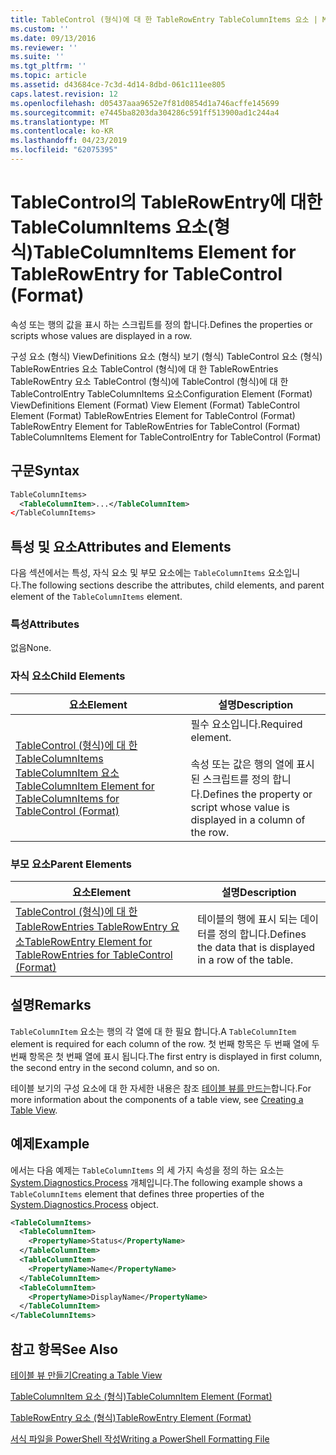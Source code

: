 ```yaml
---
title: TableControl (형식)에 대 한 TableRowEntry TableColumnItems 요소 | Microsoft Docs
ms.custom: ''
ms.date: 09/13/2016
ms.reviewer: ''
ms.suite: ''
ms.tgt_pltfrm: ''
ms.topic: article
ms.assetid: d43684ce-7c3d-4d14-8dbd-061c111ee805
caps.latest.revision: 12
ms.openlocfilehash: d05437aaa9652e7f81d0854d1a746acffe145699
ms.sourcegitcommit: e7445ba8203da304286c591ff513900ad1c244a4
ms.translationtype: MT
ms.contentlocale: ko-KR
ms.lasthandoff: 04/23/2019
ms.locfileid: "62075395"
---
```

# <a name="tablecolumnitems-element-for-tablerowentry-for-tablecontrol-format"></a><span data-ttu-id="bfc4f-102">TableControl의 TableRowEntry에 대한 TableColumnItems 요소(형식)</span><span class="sxs-lookup"><span data-stu-id="bfc4f-102">TableColumnItems Element for TableRowEntry for TableControl (Format)</span></span>

<span data-ttu-id="bfc4f-103">속성 또는 행의 값을 표시 하는 스크립트를 정의 합니다.</span><span class="sxs-lookup"><span data-stu-id="bfc4f-103">Defines the properties or scripts whose values are displayed in a row.</span></span>

<span data-ttu-id="bfc4f-104">구성 요소 (형식) ViewDefinitions 요소 (형식) 보기 (형식) TableControl 요소 (형식) TableRowEntries 요소 TableControl (형식)에 대 한 TableRowEntries TableRowEntry 요소 TableControl (형식)에 TableControl (형식)에 대 한 TableControlEntry TableColumnItems 요소</span><span class="sxs-lookup"><span data-stu-id="bfc4f-104">Configuration Element (Format) ViewDefinitions Element (Format) View Element (Format) TableControl Element (Format) TableRowEntries Element for TableControl (Format) TableRowEntry Element for TableRowEntries for TableControl (Format) TableColumnItems Element for TableControlEntry for TableControl (Format)</span></span>

## <a name="syntax"></a><span data-ttu-id="bfc4f-105">구문</span><span class="sxs-lookup"><span data-stu-id="bfc4f-105">Syntax</span></span>

```xml
TableColumnItems>
  <TableColumnItem>...</TableColumnItem>
</TableColumnItems>
```

## <a name="attributes-and-elements"></a><span data-ttu-id="bfc4f-106">특성 및 요소</span><span class="sxs-lookup"><span data-stu-id="bfc4f-106">Attributes and Elements</span></span>

<span data-ttu-id="bfc4f-107">다음 섹션에서는 특성, 자식 요소 및 부모 요소에는 `TableColumnItems` 요소입니다.</span><span class="sxs-lookup"><span data-stu-id="bfc4f-107">The following sections describe the attributes, child elements, and parent element of the `TableColumnItems` element.</span></span>

### <a name="attributes"></a><span data-ttu-id="bfc4f-108">특성</span><span class="sxs-lookup"><span data-stu-id="bfc4f-108">Attributes</span></span>

<span data-ttu-id="bfc4f-109">없음</span><span class="sxs-lookup"><span data-stu-id="bfc4f-109">None.</span></span>

### <a name="child-elements"></a><span data-ttu-id="bfc4f-110">자식 요소</span><span class="sxs-lookup"><span data-stu-id="bfc4f-110">Child Elements</span></span>

|<span data-ttu-id="bfc4f-111">요소</span><span class="sxs-lookup"><span data-stu-id="bfc4f-111">Element</span></span>|<span data-ttu-id="bfc4f-112">설명</span><span class="sxs-lookup"><span data-stu-id="bfc4f-112">Description</span></span>|
|-------------|-----------------|
|[<span data-ttu-id="bfc4f-113">TableControl (형식)에 대 한 TableColumnItems TableColumnItem 요소</span><span class="sxs-lookup"><span data-stu-id="bfc4f-113">TableColumnItem Element for TableColumnItems for TableControl (Format)</span></span>](./tablecolumnitem-element-for-tablecolumnitems-for-tablecontrol-format.md)|<span data-ttu-id="bfc4f-114">필수 요소입니다.</span><span class="sxs-lookup"><span data-stu-id="bfc4f-114">Required element.</span></span><br /><br /> <span data-ttu-id="bfc4f-115">속성 또는 값은 행의 열에 표시 된 스크립트를 정의 합니다.</span><span class="sxs-lookup"><span data-stu-id="bfc4f-115">Defines the property or script whose value is displayed in a column of the row.</span></span>|

### <a name="parent-elements"></a><span data-ttu-id="bfc4f-116">부모 요소</span><span class="sxs-lookup"><span data-stu-id="bfc4f-116">Parent Elements</span></span>

|<span data-ttu-id="bfc4f-117">요소</span><span class="sxs-lookup"><span data-stu-id="bfc4f-117">Element</span></span>|<span data-ttu-id="bfc4f-118">설명</span><span class="sxs-lookup"><span data-stu-id="bfc4f-118">Description</span></span>|
|-------------|-----------------|
|[<span data-ttu-id="bfc4f-119">TableControl (형식)에 대 한 TableRowEntries TableRowEntry 요소</span><span class="sxs-lookup"><span data-stu-id="bfc4f-119">TableRowEntry Element for TableRowEntries for TableControl (Format)</span></span>](./tablerowentry-element-for-tablerowentries-for-tablecontrol-format.md)|<span data-ttu-id="bfc4f-120">테이블의 행에 표시 되는 데이터를 정의 합니다.</span><span class="sxs-lookup"><span data-stu-id="bfc4f-120">Defines the data that is displayed in a row of the table.</span></span>|

## <a name="remarks"></a><span data-ttu-id="bfc4f-121">설명</span><span class="sxs-lookup"><span data-stu-id="bfc4f-121">Remarks</span></span>

<span data-ttu-id="bfc4f-122">`TableColumnItem` 요소는 행의 각 열에 대 한 필요 합니다.</span><span class="sxs-lookup"><span data-stu-id="bfc4f-122">A `TableColumnItem` element is required for each column of the row.</span></span> <span data-ttu-id="bfc4f-123">첫 번째 항목은 두 번째 열에 두 번째 항목은 첫 번째 열에 표시 됩니다.</span><span class="sxs-lookup"><span data-stu-id="bfc4f-123">The first entry is displayed in first column, the second entry in the second column, and so on.</span></span>

<span data-ttu-id="bfc4f-124">테이블 보기의 구성 요소에 대 한 자세한 내용은 참조 [테이블 뷰를 만드는](./creating-a-table-view.md)합니다.</span><span class="sxs-lookup"><span data-stu-id="bfc4f-124">For more information about the components of a table view, see [Creating a Table View](./creating-a-table-view.md).</span></span>

## <a name="example"></a><span data-ttu-id="bfc4f-125">예제</span><span class="sxs-lookup"><span data-stu-id="bfc4f-125">Example</span></span>

<span data-ttu-id="bfc4f-126">에서는 다음 예제는 `TableColumnItems` 의 세 가지 속성을 정의 하는 요소는 [System.Diagnostics.Process](/dotnet/api/System.Diagnostics.Process) 개체입니다.</span><span class="sxs-lookup"><span data-stu-id="bfc4f-126">The following example shows a `TableColumnItems` element that defines three properties of the [System.Diagnostics.Process](/dotnet/api/System.Diagnostics.Process) object.</span></span>

```xml
<TableColumnItems>
  <TableColumnItem>
    <PropertyName>Status</PropertyName>
  </TableColumnItem>
  <TableColumnItem>
    <PropertyName>Name</PropertyName>
  </TableColumnItem>
  <TableColumnItem>
    <PropertyName>DisplayName</PropertyName>
  </TableColumnItem>
</TableColumnItems>

```

## <a name="see-also"></a><span data-ttu-id="bfc4f-127">참고 항목</span><span class="sxs-lookup"><span data-stu-id="bfc4f-127">See Also</span></span>

[<span data-ttu-id="bfc4f-128">테이블 뷰 만들기</span><span class="sxs-lookup"><span data-stu-id="bfc4f-128">Creating a Table View</span></span>](./creating-a-table-view.md)

[<span data-ttu-id="bfc4f-129">TableColumnItem 요소 (형식)</span><span class="sxs-lookup"><span data-stu-id="bfc4f-129">TableColumnItem Element (Format)</span></span>](./tablecolumnitem-element-for-tablecolumnitems-for-tablecontrol-format.md)

[<span data-ttu-id="bfc4f-130">TableRowEntry 요소 (형식)</span><span class="sxs-lookup"><span data-stu-id="bfc4f-130">TableRowEntry Element (Format)</span></span>](./tablerowentry-element-for-tablerowentries-for-tablecontrol-format.md)

[<span data-ttu-id="bfc4f-131">서식 파일을 PowerShell 작성</span><span class="sxs-lookup"><span data-stu-id="bfc4f-131">Writing a PowerShell Formatting File</span></span>](./writing-a-powershell-formatting-file.md)
